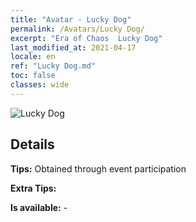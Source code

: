 ```yaml
---
title: "Avatar - Lucky Dog"
permalink: /Avatars/Lucky Dog/
excerpt: "Era of Chaos  Lucky Dog"
last_modified_at: 2021-04-17
locale: en
ref: "Lucky Dog.md"
toc: false
classes: wide
---
```

 ![Lucky Dog](/images/a/avatarFrame_55.png)

## Details

 **Tips:** Obtained through event participation 

 **Extra Tips:**  

 **Is available:**  - 

